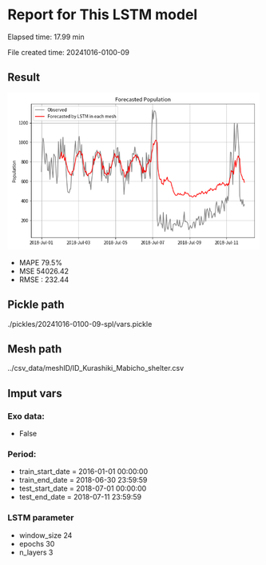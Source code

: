 
# Report for This LSTM model 
Elapsed time: 17.99 min

File created time: 20241016-0100-09

## Result 
<img src="20241016-0100-09.png" width='600'/>

- MAPE	79.5%
- MSE 	54026.42
- RMSE : 232.44

## Pickle path
./pickles/20241016-0100-09-spl/vars.pickle

## Mesh path
../csv_data/meshID/ID_Kurashiki_Mabicho_shelter.csv

## Imput vars

### Exo data:
- False

### Period:
- train_start_date    = 2016-01-01 00:00:00
- train_end_date      = 2018-06-30 23:59:59
- test_start_date     = 2018-07-01 00:00:00  
- test_end_date       = 2018-07-11 23:59:59

### LSTM parameter
- window_size	24
- epochs	30
- n_layers	3

